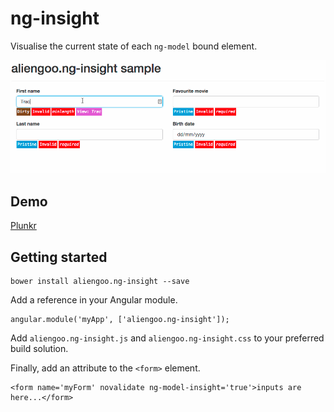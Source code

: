 # ng-insight


Visualise the current state of each ```ng-model``` bound element.

![](https://raw.githubusercontent.com/aliengoo/aliengoo.ng-insight/master/images/aliengoo-ng-insight-sample.gif)

## Demo

[Plunkr](http://plnkr.co/edit/bhCXJdfOMSphN7RK0iae?p=preview)

## Getting started

	bower install aliengoo.ng-insight --save
	
Add a reference in your Angular module.

	angular.module('myApp', ['aliengoo.ng-insight']);

Add ```aliengoo.ng-insight.js``` and ```aliengoo.ng-insight.css``` to your preferred build solution.
	
Finally, add an attribute to the ```<form>``` element.
	
	<form name='myForm' novalidate ng-model-insight='true'>inputs are here...</form>
